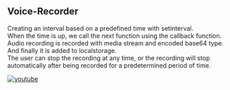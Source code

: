 ## Voice-Recorder

Creating an interval based on a predefined time with setinterval.<br>
When the time is up, we call the next function using the callback function.<br>
Audio recording is recorded with media stream and encoded base64 type.<br>
And finally it is added to localstorage.<br>
The user can stop the recording at any time, or the recording will stop automatically after being recorded for a predetermined period of time.<br>

<a href="https://youtu.be/J-bQQiCMV5k" target="_blank">
<img src=https://img.shields.io/badge/youtube-%23EE4831.svg?&style=for-the-badge&logo=youtube&logoColor=white alt=youtube style="margin-bottom: 5px;" />
</a>
